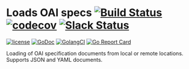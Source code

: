 # Loads OAI specs  [![Build Status](https://travis-ci.org/go-openapi/loads.svg?branch=master)](https://travis-ci.org/go-openapi/loads) [![codecov](https://codecov.io/gh/go-openapi/loads/branch/master/graph/badge.svg)](https://codecov.io/gh/go-openapi/loads) [![Slack Status](https://slackin.goswagger.io/badge.svg)](https://slackin.goswagger.io)

[![license](http://img.shields.io/badge/license-Apache%20v2-orange.svg)](https://raw.githubusercontent.com/go-openapi/loads/master/LICENSE) [![GoDoc](https://godoc.org/github.com/go-openapi/loads?status.svg)](http://godoc.org/github.com/go-openapi/loads)
[![GolangCI](https://golangci.com/badges/github.com/go-openapi/loads.svg)](https://golangci.com)
[![Go Report Card](https://goreportcard.com/badge/github.com/go-openapi/loads)](https://goreportcard.com/report/github.com/go-openapi/loads)

Loading of OAI specification documents from local or remote locations. Supports JSON and YAML documents.
